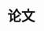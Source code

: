 ---
title: 论文

# Listing view
view: citation

# Optional banner image (relative to `assets/media/` folder).
banner:
  caption: ''
  image: ''
---